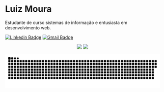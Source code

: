 # Luiz Moura

Estudante de curso sistemas de informação e entusiasta em desenvolvimento web.

[![Linkedin Badge](https://img.shields.io/badge/-Luiz%20Moura-6633cc?style=flat-square&logo=Linkedin&logoColor=white&link=https://www.linkedin.com/in/luizhenmoura/)](https://www.linkedin.com/in/luizhenmoura/) 
[![Gmail Badge](https://img.shields.io/badge/-moura.oliveira.luiz@gmail.com-6633cc?style=flat-square&logo=Gmail&logoColor=white&link=mailto:moura.oliveira.luiz@gmail.com)](mailto:moura.oliveira.luiz@gmail.com)

<div align="center">
  <img height="180em" src="https://github-readme-stats.vercel.app/api?username=luiz-moura&show_icons=true&theme=dark&include_all_commits=true&count_private=true&hide_border=true"/>
  <img height="180em" src="https://github-readme-stats.vercel.app/api/top-langs/?username=luiz-moura&layout=compact&langs_count=7&theme=dark&hide=html&hide_border=true"/>
</div>

![Snake animation](https://github.com/luiz-moura/luiz-moura/blob/output/github-contribution-grid-snake.svg)
